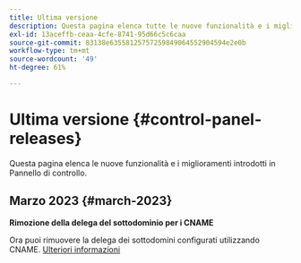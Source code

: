 ```yaml
---
title: Ultima versione
description: Questa pagina elenca tutte le nuove funzionalità e i miglioramenti introdotti in Pannello di controllo
exl-id: 13aceffb-ceaa-4cfe-8741-95d66c5c6caa
source-git-commit: 83138e63558125757259849064552904594e2e0b
workflow-type: tm+mt
source-wordcount: '49'
ht-degree: 61%

---
```


# Ultima versione {#control-panel-releases}

Questa pagina elenca le nuove funzionalità e i miglioramenti introdotti in Pannello di controllo.

## Marzo 2023 {#march-2023}

**Rimozione della delega del sottodominio per i CNAME**

Ora puoi rimuovere la delega dei sottodomini configurati utilizzando CNAME. [Ulteriori informazioni](../subdomains-certificates/using/remove-delegated-subdomains.md)